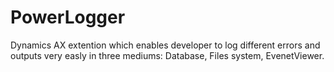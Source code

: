 # PowerLogger
 Dynamics AX extention which enables developer to log different errors and outputs very easly in three mediums: Database, Files system, EvenetViewer.

